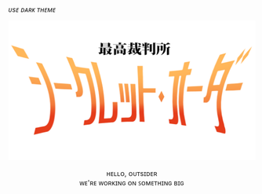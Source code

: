 *ᴜsᴇ ᴅᴀʀᴋ ᴛʜᴇᴍᴇ*

![Logo](profile/secretorder_logo.png)
<p align="center">
  ʜᴇʟʟᴏ, ᴏᴜᴛsɪᴅᴇʀ<br>
  ᴡᴇ'ʀᴇ ᴡᴏʀᴋɪɴɢ ᴏɴ ꜱᴏᴍᴇᴛʜɪɴɢ ʙɪɢ
</p>
